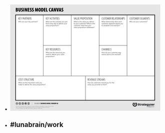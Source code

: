 - ![Business Model Canvas.jpg](../assets/Business_Model_Canvas_1705258201891_0.jpg)
- #lunabrain/work
	-